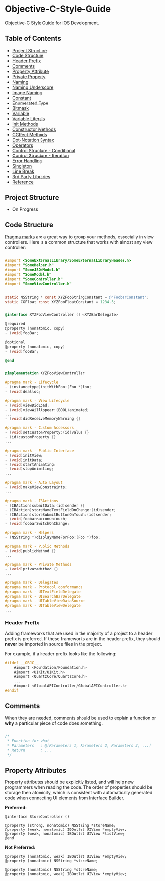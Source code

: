 # Objective-C-Style-Guide
Objective-C Style Guide for iOS Development.

## Table of Contents
* [Project Structure](#project-structure)
* [Code Structure](#code-structure)
* [Header Prefix](#header-prefix)
* [Comments](#comments)
* [Property Attribute](#property-attribute)
* [Private Property](#private-property)
* [Naming](#naming)
* [Naming Underscore](#naming-underscore)
* [Image Naming](#image-naming)
* [Constant](#constant)
* [Enumerated Type](#enumerated-type)
* [Bitmask](#bitmask)
* [Variable](#variable)
* [Variable Literals](#variable-Literals)
* [Init Methods](#init-methods)
* [Constructor Methods](#constructor-methods)
* [CGRect Methods](#cgrect-methods)
* [Dot-Notation Syntax](#dot-notation-syntax)
* [Operators](#operators)
* [Control Structure - Conditional](#conditional)
* [Control Structure - Iteration](#iteration)
* [Error Handling](#error-handling)
* [Singleton](#singleton)
* [Line Break](#line-break)
* [3rd Party Libraries](#3rd-party-libraries)
* [Reference](#reference)

## Project Structure
- On Progress

## Code Structure
[Pragma marks](http://nshipster.com/pragma/) are a great way to group your methods, especially in view controllers. Here is a common structure that works with almost any view controller:

```objective-c

#import <SomeExternalLibrary/SomeExternalLibraryHeader.h>
#import "SomeHelper.h"
#import "SomeJSONModel.h"
#import "SomeModel.h"
#import "SomeController.h"
#import "SomeViewController.h"


static NSString * const XYZFooStringConstant = @"FoobarConstant";
static CGFloat const XYZFooFloatConstant = 1234.5;


@interface XYZFooViewController () <XYZBarDelegate>

@required
@property (nonatomic, copy)
- (void)fooBar;

@optional
@property (nonatomic, copy)
- (void)fooBar;

@end


@implementation XYZFooViewController

#pragma mark - Lifecycle
- (instancetype)initWithFoo:(Foo *)foo;
- (void)dealloc;

#pragma mark - View Lifecycle
- (void)viewDidLoad;
- (void)viewWillAppear:(BOOL)animated;
...
- (void)didReceiveMemoryWarning {}

#pragma mark - Custom Accessors
- (void)setCustomProperty:(id)value {}
- (id)customProperty {}
...

#pragma mark - Public Interface
- (void)initView;
- (void)initData;
- (void)startAnimating;
- (void)stopAnimating;
...

#pragma mark - Auto Layout
- (void)makeViewConstraints;
...

#pragma mark - IBActions
- (IBAction)submitData:(id)sender {}
- (IBAction)storeNameTextFieldOnChange:(id)sender;
- (IBAction)storeSubmitButtonOnTouch:(id)sender;
- (void)foobarButtonOnTouch;
- (void)foobarSwitchOnChange;

#pragma mark - Helpers
- (NSString *)displayNameForFoo:(Foo *)foo;

#pragma mark - Public Methods
- (void)publicMethod {}
...

#pragma mark - Private Methods
- (void)privateMethod {}
...

#pragma mark - Delegates
#pragma mark - Protocol conformance
#pragma mark - UITextFieldDelegate
#pragma mark - UISearchBarDelegate
#pragma mark - UITableViewDataSource
#pragma mark - UITableViewDelegate
...

```

### Header Prefix

Adding frameworks that are used in the majority of a project to a header prefix is preferred. If these frameworks are in the header prefix, they should **never** be imported in source files in the project.

For example, if a header prefix looks like the following:

```objective-c
#ifdef __OBJC__
    #import <Foundation/Foundation.h>
    #import <UIKit/UIKit.h>
    #import <QuartzCore/QuartzCore.h>
    ...
    #import <GlobalAPIController/GlobalAPIController.h>
#endif
```

## Comments

When they are needed, comments should be used to explain a function or **why** a particular piece of code does something.
```objective-c

/*
 * Function for what
 * Parameters	: @[Parameters 1, Parameters 2, Parameters 3, ...]
 * Return		: ...
 */

```

## Property Attributes

Property attributes should be explicitly listed, and will help new programmers when reading the code.  The order of properties should be storage then atomicity, which is consistent with automatically generated code when connecting UI elements from Interface Builder.

**Preferred:**

```objc
@interface StoreController ()

@property (strong, nonatomic) NSString *storeName;
@property (weak, nonatomic) IBOutlet UIView *emptyView;
@property (weak, nonatomic) IBOutlet UIView *listView;
@end
```

**Not Preferred:**

```objc
@property (nonatomic, weak) IBOutlet UIView *emptyView;
@property (nonatomic) NSString *storeName;

@property (nonatomic) NSString *storeName;
@property (nonatomic, weak) IBOutlet UIView *emptyView;
```